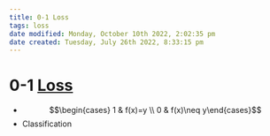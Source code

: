 ```yaml
---
title: 0-1 Loss
tags: loss
date modified: Monday, October 10th 2022, 2:02:35 pm
date created: Tuesday, July 26th 2022, 8:33:15 pm
---
```


# 0-1 [Loss](loss.md)
- $$\begin{cases} 1 & f(x)=y \\ 0 & f(x)\neq y\end{cases}$$
- Classification

